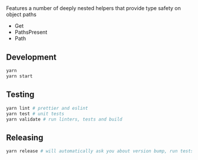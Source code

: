 ##
Features a number of deeply nested helpers that provide type safety on object paths
- Get
- PathsPresent
- Path

## Development

```sh
yarn
yarn start
```

## Testing

```sh
yarn lint # prettier and eslint
yarn test # unit tests
yarn validate # run linters, tests and build
```

## Releasing

```sh
yarn release # will automatically ask you about version bump, run tests and build, and push new version to git & npm
```
